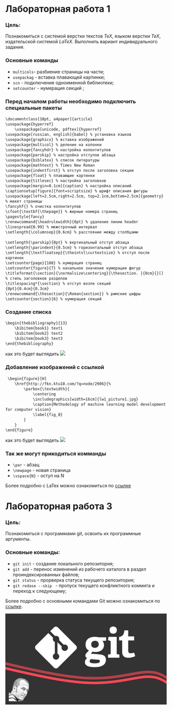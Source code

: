 # Лабораторная работа 1

### Цель:

Познакомиться с системой верстки текстов *TeX*, языком верстки *TeX*, издательской системой *LaTeX*. Выполнить вариант индивидуального задания.

### Основные команды

* `multicols`- разбиение страницы на части;
* `usepackag` - вставка плавающей картинки;
* `scn` - подключение одноименной библиотеки;
* `setcounter` - нумерация секций ;

### Перед началом работы необходимо подключить специальные пакеты
```
\documentclass[10pt, a4paper]{article}
\usepackage{hyperref}
    \usepackage[unicode, pdftex]{hyperref}
\usepackage[russian, english]{babel} % установка языков
\usepackage{graphicx} % вставка изображений
\usepackage{multicol} % деление на колонки
\usepackage{fancyhdr} % настройка колонтитулов
\usepackage{parskip} % настройка отступов абзаца
\usepackage{biblatex} % список литературы
\usepackage{mathtext} % Times New Roman
\usepackage{indentfirst} % отступ после заголовка секции
\usepackage{float} % плавающие картинки
\usepackage{titlesec} % настройка заголовков
\usepackage[margin=0.1cm]{caption} % настройка описаний
\captionsetup[figure]{font=scriptsize} % шрифт описания фигуры
\usepackage[left=2.5cm,right=2.5cm, top=2.1cm,bottom=2.5cm]{geometry} % макет страницы
\fancyhf{} % очистка колонтитулов
\cfoot{\textbf{\thepage}} % жирные номера страниц
\pagestyle{fancy}
\renewcommand{\headrulewidth}{0pt} % удаление линии header
\linespread{0.99} % межстрочный интервал
\setlength{\columnsep}{0.6cm} % расстояние между столбцами

\setlength{\parskip}{0pt} % вертикальный отступ абзаца
\setlength{\parindent}{0.5cm} % горизонтальный отступ абзаца
\setlength{\textfloatsep}{\theintvl\curtextsize} % отступ после картинок
\setcounter{page}{108} % нумерация страниц
\setcounter{figure}{7} % начальное значение нумерации фигур
\titleformat{\section}{\normalsize\centering}{\thesection. }{0cm}{}[] % стиль заголовков разделов
\titlespacing*{\section} % отступ возле секций
{0pt}{0.4cm}{0.3cm}
\renewcommand{\thesection}{\Roman{section}} % римские цифры
\setcounter{section}{6} % нумерация секций
```
### Создание списка
```
\begin{thebibliography}{13}
    \bibitem{book1} text1
    \bibitem{book2} text2
    \bibitem{book3} text3
\end{thebibliography}
```
как это будет выглядить
![](skrin1.png)
### Добавление изображений с ссылкой
```
 \begin{figure}[H]
    \href{http://fkn.ktu10.com/?q=node/2906}{%
        \parbox{\textwidth}{
            \centering
            \includegraphics[width=16cm]{lw1_picture1.jpg}
            \caption{Methodology of machine learning model development for computer vision}
            \label{fig_8}
        }
    }
\end{figure}

```
как это будет выглядеть 
![](skrin2.png)

 
###  Так же могут прикодиться комманды
* `\par` - абзац
* `\newpage` - новая страница
* `\vspace{N}` - оступ на N


Более подробно с LaTex можно ознакомиться по [ссылке](https://www.overleaf.com/learn/latex/Learn_LaTeX_in_30_minutes)


# Лабораторная работа 3

### Цель:

Познакомиться с программами git, освоить их программные аргументы.
### Основные команды:

* `git init` - создание локального репозитория;
* `git add` - перенос изменений из рабочего каталога в раздел проиндексированных файлов;
* `git status` - прорверка статуса текущего репозитория;
* `git redase --skip ` - пропуск текущего конфликтного коммита и переход к следующему;

Более подробно с основными командами Git можно ознакомиться по [ссылке](https://habr.com/ru/articles/587558/).
    
![](pic.jpg)
